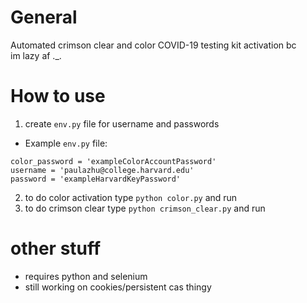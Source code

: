 # General
Automated crimson clear and color COVID-19 testing kit activation bc\
im lazy af ._.

# How to use
1. create `env.py` file for username and passwords
- Example `env.py` file:
```
color_password = 'exampleColorAccountPassword'
username = 'paulazhu@college.harvard.edu'
password = 'exampleHarvardKeyPassword'
```
2. to do color activation type `python color.py` and run
3. to do crimson clear type `python crimson_clear.py` and run


# other stuff
- requires python and selenium
- still working on cookies/persistent cas thingy
